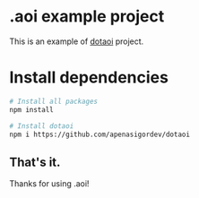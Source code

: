 # .aoi example project
This is an example of [dotaoi](/apenasigordev/dotaoi) project.

# Install dependencies

```bash
# Install all packages
npm install

# Install dotaoi
npm i https://github.com/apenasigordev/dotaoi
```

## That's it.
Thanks for using .aoi!